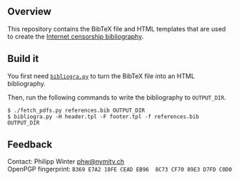 Overview
--------
This repository contains the BibTeX file and HTML templates that are used to
create the [Internet censorship bibliography](http://censorbib.nymity.ch).

Build it
--------

You first need [`bibliogra.py`](https://github.com/NullHypothesis/bibliograpy)
to turn the BibTeX file into an HTML bibliography.

Then, run the following commands to write the bibliography to `OUTPUT_DIR`.

    $ ./fetch_pdfs.py references.bib OUTPUT_DIR
    $ bibliogra.py -H header.tpl -F footer.tpl -f references.bib OUTPUT_DIR

Feedback
--------
Contact: Philipp Winter <phw@nymity.ch>  
OpenPGP fingerprint: `B369 E7A2 18FE CEAD EB96  8C73 CF70 89E3 D7FD C0D0`
